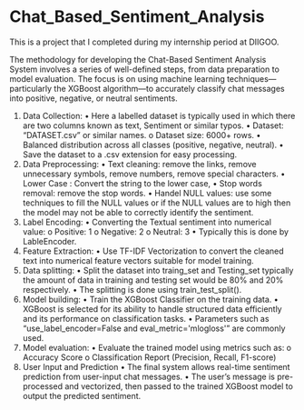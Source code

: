 # Chat_Based_Sentiment_Analysis
This is a project that I completed during my internship period at DIIGOO.

The methodology for developing the Chat-Based Sentiment Analysis System involves a series of well-defined steps, from data preparation to model evaluation. The focus is on using machine learning techniques—particularly the XGBoost algorithm—to accurately classify chat messages into positive, negative, or neutral sentiments.
1. Data Collection:
• Here a labelled dataset is typically used in which there are two columns known as text, Sentiment or similar typos.
• Dataset: “DATASET.csv” or similar names.
o Dataset size: 6000+ rows.
• Balanced distribution across all classes (positive, negative, neutral).
• Save the dataset to a .csv extension for easy processing.
2. Data Preprocessing:
• Text cleaning: remove the links, remove unnecessary symbols, remove numbers, remove special characters.
• Lower Case : Convert the string to the lower case,
• Stop words removal: remove the stop words.
• Handel NULL values: use some techniques to fill the NULL values or if the NULL values are to high then the model may not be able to correctly identify the sentiment.
3. Label Encoding:
• Converting the Textual sentiment into numerical value:
o Positive: 1
o Negative: 2
o Neutral: 3
• Typically this is done by LableEncoder.
4. Feature Extraction:
• Use TF-IDF Vectorization to convert the cleaned text into numerical feature vectors suitable for model training.
5. Data splitting:
• Split the dataset into traing_set and Testing_set typically the amount of data in training and testing set would be 80% and 20% respectively.
• The splitting is done using train_test_split().
6. Model building:
• Train the XGBoost Classifier on the training data.
• XGBoost is selected for its ability to handle structured data efficiently and its performance on classification tasks.
• Parameters such as “use_label_encoder=False and eval_metric='mlogloss'” are commonly used.
7. Model evaluation:
• Evaluate the trained model using metrics such as:
o Accuracy Score
o Classification Report (Precision, Recall, F1-score)
8. User Input and Prediction
• The final system allows real-time sentiment prediction from user-input chat messages.
• The user’s message is pre-processed and vectorized, then passed to the trained XGBoost model to output the predicted sentiment.
